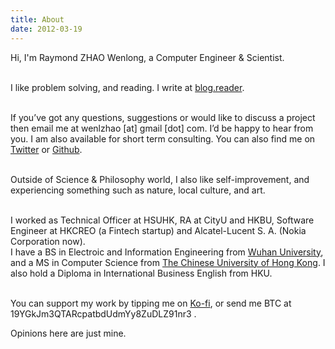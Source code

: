 ```yaml
---
title: About
date: 2012-03-19
---
```


Hi, I'm Raymond ZHAO Wenlong, a Computer Engineer & Scientist.   
<br>     

I like problem solving, and reading.  I write at [blog.reader](https://muyun.github.io/).    
<br> 

If you’ve got any questions, suggestions or would like to discuss a project then email me at wenlzhao [at] gmail [dot] com. I’d be happy to hear from you. 
I am also available for short term consulting.  You can also find me on [Twitter](https://twitter.com/_muyun) or [Github](https://github.com/muyun).
<br> <br> 

Outside of Science & Philosophy world, I also like self-improvement, and experiencing something such as nature, local culture, and art. 
<br> <br> 

I worked as Technical Officer at HSUHK, RA at CityU and HKBU, Software Engineer at HKCREO (a Fintech startup) and Alcatel-Lucent S. A. (Nokia Corporation now).   
I have a BS in Electroic and Information Engineering from [Wuhan University](https://www.sciencemag.org/collections/celebrating-125-years-academic-excellence-wuhan-university-1893-2018?fbclid=IwAR0RzFSkpxaI8wk61JDnE7p6SWr7SlKXLyoFHkrg4-iqKGiRyE2gZfaGl8s), and a MS in Computer Science from [The Chinese University of Hong Kong](http://www.cuhk.edu.hk/english/index.html). I also hold a Diploma in International Business English from HKU.   
<br>  

You can support my work by tipping me on [Ko-fi](https://ko-fi.com/raymondzhao), or send me BTC at 19YGkJm3QTARcpatbdUdmYy8ZuDLZ91nr3 .  


Opinions here are just mine. 
